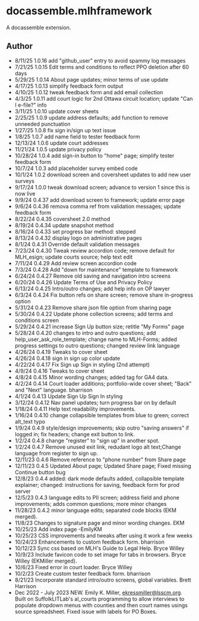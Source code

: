 # docassemble.mlhframework

A docassemble extension.

## Author
* 8/11/25   1.0.16 add "github_user" entry to avoid spammy log messages
* 7/21/25   1.0.15 Edit terms and conditions to reflect PPO deletion after 60 days
* 5/29/25   1.0.14 About page updates; minor terms of use update
* 4/17/25   1.0.13 simplify feedback form output
* 4/10/25   1.0.12 tweak feedback form and add email collection
* 4/3/25    1.0.11 add court logic for 2nd Ottawa circuit location; update "Can I e-file?" info
* 3/11/25   1.0.10 update cover sheets
* 2/25/25   1.0.9 update address defaults; add function to remove unneeded punctuation
* 1/27/25   1.0.8 fix sign in/sign up text issue
* 1/8/25    1.0.7 add name field to tester feedback form
* 12/13/24  1.0.6 update court addresses
* 11/21/24  1.0.5 update privacy policy
* 10/28/24  1.0.4 add sign-in button to "home" page; simplify tester feedback form
* 10/7/24   1.0.3 add placeholder survey embed code
* 10/1/24   1.0.2 download screen and coversheet updates to add new user surveys
* 9/17/24   1.0.0 tweak download screen; advance to version 1 since this is now live
* 9/9/24    0.4.37 add download screen to framework; update error page
* 9/6/24    0.4.36 remova comma ref from validation messages; update feedback form
* 8/22/24   0.4.35 coversheet 2.0 method
* 8/19/24   0.4.34 update snapshot method
* 8/16/24   0.4.33 set progress bar method: stepped
* 8/13/24   0.4.32 display logo on administrative pages
* 8/1/24    0.4.31 Override default validation messages
* 7/23/24   0.4.30 Tweak review accordion code; remove default for MLH_esign; update courts source; help text edit
* 7/11/24   0.4.29 Add review screen accordion code
* 7/3/24    0.4.28 Add "down for maintenance" template to framework
* 6/24/24   0.4.27 Remove old saving and navigation intro screens
* 6/20/24   0.4.26 Update Terms of Use and Privacy Policy
* 6/13/24   0.4.25 Intro/outro changes; add help info on OP lawyer
* 6/3/24    0.4.24 Fix button refs on share screen; remove share in-progress option
* 5/31/24   0.4.23 Remove share json file option from sharing page
* 5/30/24   0.4.22 Update phone collection screens; add terms and conditions screen
* 5/29/24   0.4.21 increase Sign Up button size; retitle "My Forms" page
* 5/28/24   0.4.20 changes to intro and outro questions; add help_user_ask_role_template; change name to MLH-Forms; added progress settings to outro questions; changed review link language
* 4/26/24   0.4.19 Tweaks to cover sheet
* 4/26/24   0.4.18 sign in sign up color update
* 4/22/24   0.4.17 Fix Sign up Sign in styling (2nd attempt)
* 4/9/24    0.4.16 Tweaks to cover sheet
* 4/8/24    0.4.15 Minor wording changes; added tag for GA4 data.
* 4/2/24    0.4.14 Court loader additions; portfolio-wide cover sheet; "Back" and "Next" language. bharrison
* 4/1/24    0.4.13 Update Sign Up Sign In styling
* 3/12/24   0.4.12 Nav panel updates; turn progress bar on by default
* 1/18/24   0.4.11 Help text readability improvements.
* 1/16/24   0.4.10 change collapsible templates from blue to green; correct alt_text typo
* 1/9/24    0.4.9 style/design improvements; skip outro "saving answers" if logged in; fix headers; change exit button to link.
* 1/2/24    0.4.8 change "register" to "sign up" in another spot.
* 1/2/24    0.4.7 Remove unused exit link, redudant logo alt text;Change language from register to sign up.
* 12/11/23  0.4.6 Remove reference to "phone number" from Share page
* 12/11/23  0.4.5 Updated About page; Updated Share page; Fixed missing Continue button bug
* 12/8/23   0.4.4 added: dark mode defaults added, collapsible template explainer; changed: instructions for saving, feedback form for prod server
* 12/5/23   0.4.3 language edits to PII screen; address field and phone improvements; adds common questions; more minor changes
* 11/28/23  0.4.2 minor language edits; separated code blocks (EKM merged).
* 11/8/23   Changes to signature page and minor wording changes. EKM
* 10/25/23  Add index page -EmilyKM
* 10/25/23  CSS improvements and tweaks after using it work a few weeks
* 10/24/23  Enhancements to custom feedback form. bharrison
* 10/12/23  Sync css based on MLH's Guide to Legal Help. Bryce Willey
* 10/9/23   Include favicon code to set image for tabs in browsers. Bryce Willey (EKMiller merged).
* 10/6/23   Fixed error in court loader. Bryce Willey 
* 10/2/23   Create custom tester feedback form. bharrison
* 8/21/23   Incorporate standard intro/outro screens, global variables. Brett Harrison
* Dec 2022 - July 2023   NEW. Emily K. Miller, ekressmiller@lsscm.org. Built on SuffolkLITLab's al_courts programming to allow interviews to populate dropdown menus with counties and then court names usings source spreadsheet. Fixed issue with labels for PO Boxes.

